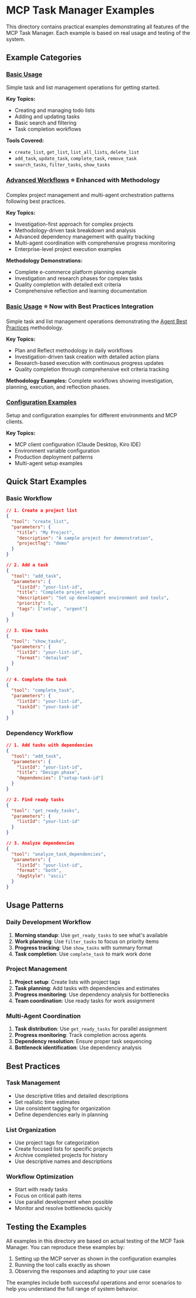 # MCP Task Manager Examples

This directory contains practical examples demonstrating all features of the MCP Task Manager. Each example is based on real usage and testing of the system.

## Example Categories

### [Basic Usage](basic.md)

Simple task and list management operations for getting started.

**Key Topics:**

- Creating and managing todo lists
- Adding and updating tasks
- Basic search and filtering
- Task completion workflows

**Tools Covered:**

- `create_list`, `get_list`, `list_all_lists`, `delete_list`
- `add_task`, `update_task`, `complete_task`, `remove_task`
- `search_tasks`, `filter_tasks`, `show_tasks`

### [Advanced Workflows](advanced.md) ⭐ **Enhanced with Methodology**

Complex project management and multi-agent orchestration patterns following best practices.

**Key Topics:**

- Investigation-first approach for complex projects
- Methodology-driven task breakdown and analysis
- Advanced dependency management with quality tracking
- Multi-agent coordination with comprehensive progress monitoring
- Enterprise-level project execution examples

**Methodology Demonstrations:**

- Complete e-commerce platform planning example
- Investigation and research phases for complex tasks
- Quality completion with detailed exit criteria
- Comprehensive reflection and learning documentation

### [Basic Usage](basic.md) ⭐ **Now with Best Practices Integration**

Simple task and list management operations demonstrating the [Agent Best Practices](../guides/agent-best-practices.md) methodology.

**Key Topics:**

- Plan and Reflect methodology in daily workflows
- Investigation-driven task creation with detailed action plans
- Research-based execution with continuous progress updates
- Quality completion through comprehensive exit criteria tracking

**Methodology Examples:** Complete workflows showing investigation, planning, execution, and reflection phases.

### [Configuration Examples](configuration.md)

Setup and configuration examples for different environments and MCP clients.

**Key Topics:**

- MCP client configuration (Claude Desktop, Kiro IDE)
- Environment variable configuration
- Production deployment patterns
- Multi-agent setup examples

## Quick Start Examples

### Basic Workflow

```json
// 1. Create a project list
{
  "tool": "create_list",
  "parameters": {
    "title": "My Project",
    "description": "A sample project for demonstration",
    "projectTag": "demo"
  }
}

// 2. Add a task
{
  "tool": "add_task",
  "parameters": {
    "listId": "your-list-id",
    "title": "Complete project setup",
    "description": "Set up development environment and tools",
    "priority": 5,
    "tags": ["setup", "urgent"]
  }
}

// 3. View tasks
{
  "tool": "show_tasks",
  "parameters": {
    "listId": "your-list-id",
    "format": "detailed"
  }
}

// 4. Complete the task
{
  "tool": "complete_task",
  "parameters": {
    "listId": "your-list-id",
    "taskId": "your-task-id"
  }
}
```

### Dependency Workflow

```json
// 1. Add tasks with dependencies
{
  "tool": "add_task",
  "parameters": {
    "listId": "your-list-id",
    "title": "Design phase",
    "dependencies": ["setup-task-id"]
  }
}

// 2. Find ready tasks
{
  "tool": "get_ready_tasks",
  "parameters": {
    "listId": "your-list-id"
  }
}

// 3. Analyze dependencies
{
  "tool": "analyze_task_dependencies",
  "parameters": {
    "listId": "your-list-id",
    "format": "both",
    "dagStyle": "ascii"
  }
}
```

## Usage Patterns

### Daily Development Workflow

1. **Morning standup**: Use `get_ready_tasks` to see what's available
2. **Work planning**: Use `filter_tasks` to focus on priority items
3. **Progress tracking**: Use `show_tasks` with summary format
4. **Task completion**: Use `complete_task` to mark work done

### Project Management

1. **Project setup**: Create lists with project tags
2. **Task planning**: Add tasks with dependencies and estimates
3. **Progress monitoring**: Use dependency analysis for bottlenecks
4. **Team coordination**: Use ready tasks for work assignment

### Multi-Agent Coordination

1. **Task distribution**: Use `get_ready_tasks` for parallel assignment
2. **Progress monitoring**: Track completion across agents
3. **Dependency resolution**: Ensure proper task sequencing
4. **Bottleneck identification**: Use dependency analysis

## Best Practices

### Task Management

- Use descriptive titles and detailed descriptions
- Set realistic time estimates
- Use consistent tagging for organization
- Define dependencies early in planning

### List Organization

- Use project tags for categorization
- Create focused lists for specific projects
- Archive completed projects for history
- Use descriptive names and descriptions

### Workflow Optimization

- Start with ready tasks
- Focus on critical path items
- Use parallel development when possible
- Monitor and resolve bottlenecks quickly

## Testing the Examples

All examples in this directory are based on actual testing of the MCP Task Manager. You can reproduce these examples by:

1. Setting up the MCP server as shown in the configuration examples
2. Running the tool calls exactly as shown
3. Observing the responses and adapting to your use case

The examples include both successful operations and error scenarios to help you understand the full range of system behavior.
